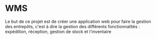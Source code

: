 # WMS
Le but de ce projet est de créer une application web pour faire la gestion des entrepôts, c'est à dire la gestion des différents fonctionnalités : expédition, réception, gestion de stock et l'inventaire
